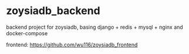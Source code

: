 # zoysiadb_backend
backend project for zoysiadb, basing django + redis + mysql + nginx and docker-compose

frontend: https://github.com/wu116/zoysiadb_frontend
